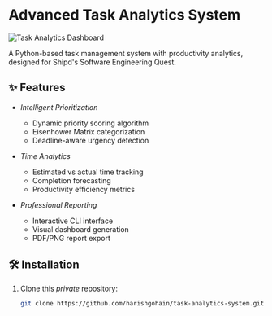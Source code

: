 # Advanced Task Analytics System

![Task Analytics Dashboard](docs/sample_report.png)

A Python-based task management system with productivity analytics, designed for Shipd's Software Engineering Quest.

## ✨ Features

- *Intelligent Prioritization*
  - Dynamic priority scoring algorithm
  - Eisenhower Matrix categorization
  - Deadline-aware urgency detection

- *Time Analytics*
  - Estimated vs actual time tracking
  - Completion forecasting
  - Productivity efficiency metrics

- *Professional Reporting*
  - Interactive CLI interface
  - Visual dashboard generation
  - PDF/PNG report export

## 🛠️ Installation

1. Clone this *private* repository:
   ```bash
   git clone https://github.com/harishgohain/task-analytics-system.git
